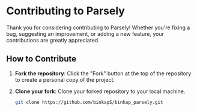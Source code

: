 # Contributing to Parsely

Thank you for considering contributing to Parsely! Whether you're fixing a bug, suggesting an improvement, or adding a new feature, your contributions are greatly appreciated.

## How to Contribute

1. **Fork the repository**: Click the "Fork" button at the top of the repository to create a personal copy of the project.

2. **Clone your fork**: Clone your forked repository to your local machine.

   ```bash
   git clone https://github.com/binkapS/binkap_parsely.git
    ```
